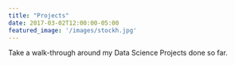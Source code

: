 ```yaml
---
title: "Projects"
date: 2017-03-02T12:00:00-05:00
featured_image: '/images/stockh.jpg'
---
```

Take a walk-through around my Data Science Projects done so far.


